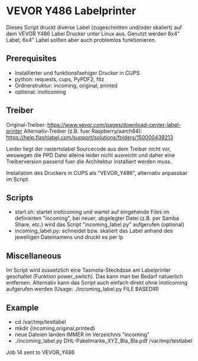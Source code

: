 # VEVOR Y486 Labelprinter

Dieses Script druckt diverse Label (zugeschnitten und/oder skaliert) auf dem VEVOR Y486 Label Drucker unter Linux aus. Genutzt werden 8x4" Label, 6x4" Label sollten aber auch problemlos funktionieren.

## Prerequisites

- Installierter und funktionsfaehiger Drucker in CUPS
- python: requests, cups, PyPDF2, fitz
- Ordnerstruktur: incoming, original, printed
- optional: inoticoming

## Treiber

Original-Treiber: https://www.vevor.com/pages/download-center-label-printer
Alternativ-Treiber (z.B. fuer Raspberry/aarch64): https://help.flashlabel.com/support/solutions/folders/150000439213

Leider liegt der rastertolabel Sourcecode aus dem Treiber nicht vor, weswegen die PPD Datei alleine leider nicht ausreicht und daher eine Treiberversion passend fuer die Architektur installiert werden muss.

Installation des Druckers in CUPS als "VEVOR_Y486", alternativ anpassbar im Script.

## Scripts

- start.sh: startet inoticoming und wartet auf eingehende Files im definierten "incoming", bei neuer, abgelegter Datei (z.B. per Samba Share, etc.) wird das Script "incoming_label.py" aufgerufen (optional)
- incoming_label.py: schneidet bzw. skaliert das Label anhand des jeweiligen Dateinamens und druckt es per lp

## Miscellaneous

Im Script wird zusaetzlich eine Tasmota-Steckdose am Labelprinter geschaltet (Funktion power_switch). Das kann man bei Bedarf natuerlich entfernen.
Alternativ kann das Script auch einfach direkt ohne inoticoming aufgerufen werden (Usage: ./incoming_label.py FILE BASEDIR)

## Example
- cd /var/tmp/testlabel
- mkdir {incoming,original,printed}
- neue Dateien landen IMMER im Verzeichnis "incoming"
- ./incoming_label.py DHL-Paketmarke_XYZ_Bla_Bla.pdf /var/tmp/testlabel

Job 14 sent to VEVOR_Y486
